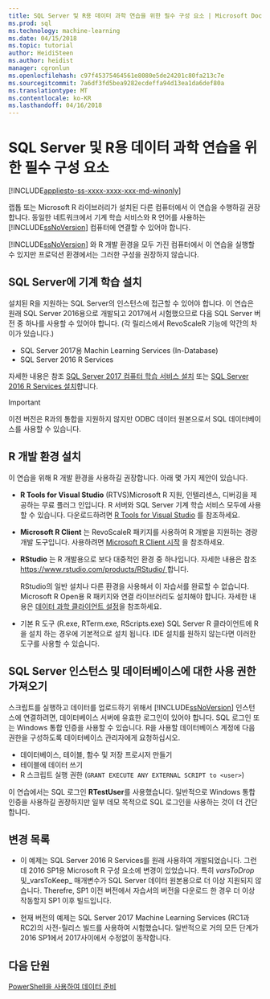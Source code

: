 ```yaml
---
title: SQL Server 및 R용 데이터 과학 연습을 위한 필수 구성 요소 | Microsoft Docs
ms.prod: sql
ms.technology: machine-learning
ms.date: 04/15/2018
ms.topic: tutorial
author: HeidiSteen
ms.author: heidist
manager: cgronlun
ms.openlocfilehash: c97f45375464561e8080e5de24201c80fa213c7e
ms.sourcegitcommit: 7a6df3fd5bea9282ecdeffa94d13ea1da6def80a
ms.translationtype: MT
ms.contentlocale: ko-KR
ms.lasthandoff: 04/16/2018
---
```

# <a name="prerequisites-for-the-data-science-walkthrough-for-sql-server-and-r"></a>SQL Server 및 R용 데이터 과학 연습을 위한 필수 구성 요소
[!INCLUDE[appliesto-ss-xxxx-xxxx-xxx-md-winonly](../../includes/appliesto-ss-xxxx-xxxx-xxx-md-winonly.md)]

랩톱 또는 Microsoft R 라이브러리가 설치된 다른 컴퓨터에서 이 연습을 수행하길 권장합니다. 동일한 네트워크에서 기계 학습 서비스와 R 언어를 사용하는 [!INCLUDE[ssNoVersion](../../includes/ssnoversion-md.md)] 컴퓨터에 연결할 수 있어야 합니다.

[!INCLUDE[ssNoVersion](../../includes/ssnoversion-md.md)] 와 R 개발 환경을 모두 가진 컴퓨터에서 이 연습을 실행할 수 있지만 프로덕션 환경에서는 그러한 구성을 권장하지 않습니다.

## <a name="install-machine-learning-for-sql-server"></a>SQL Server에 기계 학습 설치 

설치된 R을 지원하는 SQL Server의 인스턴스에 접근할 수 있어야 합니다. 이 연습은 원래 SQL Server 2016용으로 개발되고 2017에서 시험했으므로 다음 SQL Server 버전 중 하나를 사용할 수 있어야 합니다. (각 릴리스에서 RevoScaleR 기능에 약간의 차이가 있습니다.)

+ SQL Server 2017용 Machin Learning Services (In-Database) 
+ SQL Server 2016 R Services

자세한 내용은 참조 [SQL Server 2017 컴퓨터 학습 서비스 설치](../install/sql-machine-learning-services-windows-install.md) 또는 [SQL Server 2016 R Services 설치](../install/sql-r-services-windows-install.md)합니다.

> [!IMPORTANT]
> 이전 버전은 R과의 통합을 지원하지 않지만 ODBC 데이터 원본으로서 SQL 데이터베이스를 사용할 수 있습니다.

## <a name="install-an-r-development-environment"></a>R 개발 환경 설치 

이 연습을 위해 R 개발 환경을 사용하길 권장합니다.  아래 몇 가지 제안이 있습니다. 

- **R Tools for Visual Studio** (RTVS)Microsoft R 지원, 인텔리센스, 디버깅을 제공하는 무료 플러그 인입니다. R 서버와 SQL Server 기계 학습 서비스 모두에 사용할 수 있습니다. 다운로드하려면 [R Tools for Visual Studio](https://www.visualstudio.com/vs/rtvs/) 를 참조하세요.

- **Microsoft R Client** 는 RevoScaleR 패키지를 사용하여 R 개발을 지원하는 경량 개발 도구입니다. 사용하려면 [Microsoft R Client 시작](https://docs.microsoft.com/machine-learning-server/r-client/what-is-microsoft-r-client) 을 참조하세요.

- **RStudio** 는 R 개발용으로 보다 대중적인 환경 중 하나입니다.  자세한 내용은 참조 [ https://www.rstudio.com/products/RStudio/ ](https://www.rstudio.com/products/RStudio/)합니다.

    RStudio의 일반 설치나 다른 환경을 사용해서 이 자습서를 완료할 수 없습니다. Microsoft R Open용 R 패키지와 연결 라이브러리도 설치해야 합니다. 자세한 내용은 [데이터 과학 클라이언트 설정](../r/set-up-a-data-science-client.md)을 참조하세요.

- 기본 R 도구 (R.exe, RTerm.exe, RScripts.exe) SQL Server R 클라이언트에 R을 설치 하는 경우에 기본적으로 설치 됩니다. IDE 설치를 원하지 않는다면 이러한 도구를 사용할 수 있습니다.

## <a name="get-permissions-on-the-sql-server-instance-and-database"></a>SQL Server 인스턴스 및 데이터베이스에 대한 사용 권한 가져오기

스크립트를 실행하고 데이터를 업로드하기 위해서 [!INCLUDE[ssNoVersion](../../includes/ssnoversion-md.md)] 인스턴스에 연결하려면, 데이터베이스 서버에 유효한 로그인이 있어야 합니다.  SQL 로그인 또는 Windows 통합 인증을 사용할 수 있습니다. R을 사용할 데이터베이스 계정에 다음 권한을 구성하도록 데이터베이스 관리자에게 요청하십시오.

- 데이터베이스, 테이블, 함수 및 저장 프로시저 만들기
- 테이블에 데이터 쓰기
- R 스크립트 실행 권한 (`GRANT EXECUTE ANY EXTERNAL SCRIPT to <user>`)

이 연습에서는 SQL 로그인 **RTestUser**를 사용했습니다.  일반적으로 Windows 통합 인증을 사용하길 권장하지만 일부 데모 목적으로 SQL 로그인을 사용하는 것이 더 간단합니다. 

## <a name="change-list"></a>변경 목록

+ 이 예제는 SQL Server 2016 R Services를 원래 사용하여 개발되었습니다.  그런데 2016 SP1용 Microsoft R 구성 요소에 변경이 있었습니다.  특히 _varsToDrop_ 및_varsToKeep_ 매개변수가 SQL Server 데이터 원본용으로 더 이상 지원되지 않습니다.  Therefre, SP1 이전 버전에서 자습서의 버전을 다운로드 한 경우 더 이상 작동할지 SP1 이후 빌드입니다.

+ 현재 버전의 예제는 SQL Server 2017 Machine Learning Services (RC1과 RC2)의 사전-릴리스 빌드를 사용하여 시험했습니다. 일반적으로 거의 모든 단계가 2016 SP1에서 2017사이에서 수정없이 동작합니다. 

## <a name="next-lesson"></a>다음 단원

[PowerShell을 사용하여 데이터 준비](/walkthrough-prepare-the-data.md)
